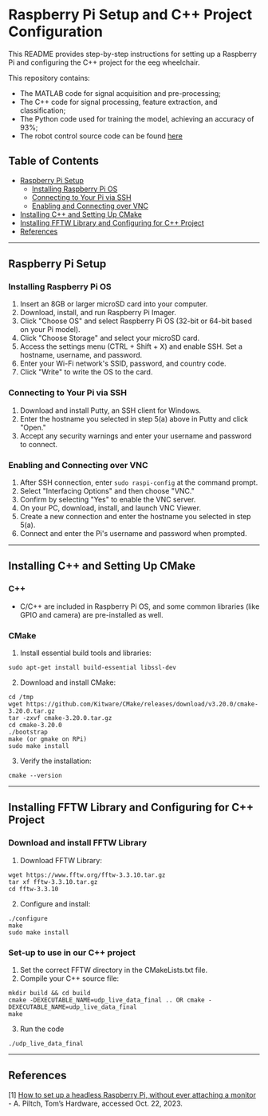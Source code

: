# Raspberry Pi Setup and C++ Project Configuration

This README provides step-by-step instructions for setting up a Raspberry Pi and configuring the C++ project for the eeg wheelchair.

This repository contains:
- The MATLAB code for signal acquisition and pre-processing;
- The C++ code for signal processing, feature extraction, and classification;
- The Python code used for training the model, achieving an accuracy of 93%;
- The robot control source code can be found [here](https://github.com/AnnazG/capstone-robot-fall)

## Table of Contents

- [Raspberry Pi Setup](#raspberry-pi-setup)
  - [Installing Raspberry Pi OS](#installing-raspberry-pi-os)
  - [Connecting to Your Pi via SSH](#connecting-to-your-pi-via-ssh)
  - [Enabling and Connecting over VNC](#enabling-and-connecting-over-vnc)
- [Installing C++ and Setting Up CMake](#installing-c-and-setting-up-cmake)
- [Installing FFTW Library and Configuring for C++ Project](#installing-fftw-library-and-configuring-for-c-project)
- [References](#references)

---

## Raspberry Pi Setup

### Installing Raspberry Pi OS

1. Insert an 8GB or larger microSD card into your computer.
2. Download, install, and run Raspberry Pi Imager.
3. Click "Choose OS" and select Raspberry Pi OS (32-bit or 64-bit based on your Pi model).
4. Click "Choose Storage" and select your microSD card.
5. Access the settings menu (CTRL + Shift + X) and enable SSH. Set a hostname, username, and password.
6. Enter your Wi-Fi network's SSID, password, and country code.
7. Click "Write" to write the OS to the card.

### Connecting to Your Pi via SSH

1. Download and install Putty, an SSH client for Windows.
2. Enter the hostname you selected in step 5(a) above in Putty and click "Open."
3. Accept any security warnings and enter your username and password to connect.

### Enabling and Connecting over VNC

1. After SSH connection, enter `sudo raspi-config` at the command prompt.
2. Select "Interfacing Options" and then choose "VNC."
3. Confirm by selecting "Yes" to enable the VNC server.
4. On your PC, download, install, and launch VNC Viewer.
5. Create a new connection and enter the hostname you selected in step 5(a).
6. Connect and enter the Pi's username and password when prompted.

---

## Installing C++ and Setting Up CMake

### C++

- C/C++ are included in Raspberry Pi OS, and some common libraries (like GPIO and camera) are pre-installed as well.

### CMake

1. Install essential build tools and libraries:
```
sudo apt-get install build-essential libssl-dev
```

2. Download and install CMake:
```
cd /tmp
wget https://github.com/Kitware/CMake/releases/download/v3.20.0/cmake-3.20.0.tar.gz
tar -zxvf cmake-3.20.0.tar.gz
cd cmake-3.20.0
./bootstrap
make (or gmake on RPi)
sudo make install
```

3. Verify the installation:
```
cmake --version
```

---

## Installing FFTW Library and Configuring for C++ Project

### Download and install FFTW Library

1. Download FFTW Library:
```
wget https://www.fftw.org/fftw-3.3.10.tar.gz
tar xf fftw-3.3.10.tar.gz
cd fftw-3.3.10
```

2. Configure and install:
```
./configure
make
sudo make install
```

### Set-up to use in our C++ project

1. Set the correct FFTW directory in the CMakeLists.txt file.<br />
2. Compile your C++ source file:
```
mkdir build && cd build
cmake -DEXECUTABLE_NAME=udp_live_data_final .. OR cmake -DEXECUTABLE_NAME=udp_live_data_final
make
```
3. Run the code
```
./udp_live_data_final
```

---

## References

[1] [How to set up a headless Raspberry Pi, without ever attaching a monitor](https://www.tomshardware.com/reviews/raspberry-pi-headless-setup-how-to,6028.html) - A. Piltch, Tom’s Hardware, accessed Oct. 22, 2023.

